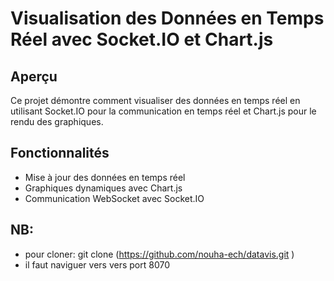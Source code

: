 # Visualisation des Données en Temps Réel avec Socket.IO et Chart.js

## Aperçu
Ce projet démontre comment visualiser des données en temps réel en utilisant Socket.IO pour la communication en temps réel et Chart.js pour le rendu des graphiques.

## Fonctionnalités
- Mise à jour des données en temps réel
- Graphiques dynamiques avec Chart.js
- Communication WebSocket avec Socket.IO

## NB:
  
 - pour cloner:  git clone (https://github.com/nouha-ech/datavis.git )
 - il faut naviguer vers vers port 8070
   
